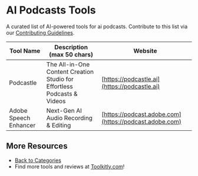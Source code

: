 # AI Podcasts Tools

A curated list of AI-powered tools for ai podcasts. Contribute to this list via our [Contributing Guidelines](../CONTRIBUTING.md).

| Tool Name | Description (max 50 chars) | Website |
|-----------|----------------------------|---------|
| Podcastle | The All-in-One Content Creation Studio for Effortless Podcasts & Videos | [https://podcastle.ai](https://podcastle.ai) |
| Adobe Speech Enhancer | Next-Gen AI Audio Recording & Editing | [https://podcast.adobe.com](https://podcast.adobe.com) |

## More Resources
- [Back to Categories](../README.md)
- Find more tools and reviews at [Toolkitly.com](https://toolkitly.com)!
